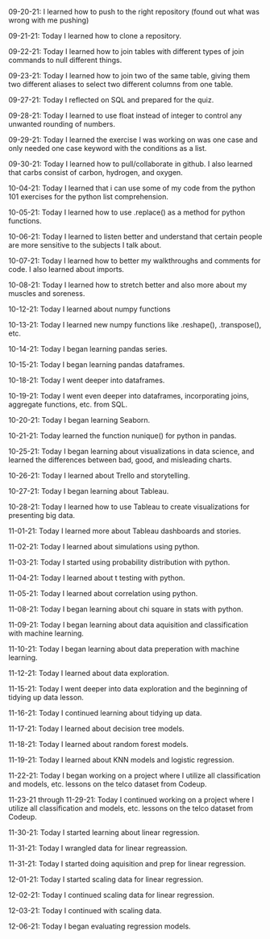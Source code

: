 09-20-21: I learned how to push to the right repository (found out what was wrong with me pushing)

09-21-21: Today I learned how to clone a repository.

09-22-21: Today I learned how to join tables with different types of join commands to null different things.

09-23-21: Today I learned how to join two of the same table, giving them two different aliases to select two different columns from one table.

09-27-21: Today I reflected on SQL and prepared for the quiz.

09-28-21: Today I learned to use float instead of integer to control any unwanted rounding of numbers.

09-29-21: Today I learned the exercise I was working on was one case and only needed one case keyword with the conditions as a list.

09-30-21: Today I learned how to pull/collaborate in github. I also learned that carbs consist of carbon, hydrogen, and oxygen.

10-04-21: Today I learned that i can use some of my code from the python 101 exercises for the python list comprehension.

10-05-21: Today I learned how to use .replace() as a method for python functions.

10-06-21: Today I learned to listen better and understand that certain people are more sensitive to the subjects I talk about.

10-07-21: Today I learned how to better my walkthroughs and comments for code. I also learned about imports.

10-08-21: Today I learned how to stretch better and also more about my muscles and soreness.

10-12-21: Today I learned about numpy functions

10-13-21: Today I learned new numpy functions like .reshape(), .transpose(), etc.

10-14-21: Today I began learning pandas series.

10-15-21: Today I began learning pandas dataframes.

10-18-21: Today I went deeper into dataframes.

10-19-21: Today I went even deeper into dataframes, incorporating joins, aggregate functions, etc. from SQL.

10-20-21: Today I began learning Seaborn.

10-21-21: Today learned the function nunique() for python in pandas.

10-25-21: Today I began learning about visualizations in data science, and learned the differences between bad, good, and misleading charts.

10-26-21: Today I learned about Trello and storytelling.

10-27-21: Today I began learning about Tableau.

10-28-21: Today I learned how to use Tableau to create visualizations for presenting big data.

11-01-21: Today I learned more about Tableau dashboards and stories.

11-02-21: Today I learned about simulations using python.

11-03-21: Today I started using probability distribution with python.

11-04-21: Today I learned about t testing with python.

11-05-21: Today I learned about correlation using python.

11-08-21: Today I began learning about chi square in stats with python.

11-09-21: Today I began learning about data aquisition and classification with machine learning.

11-10-21: Today I began learning about data preperation with machine learning.

11-12-21: Today I learned about data exploration.

11-15-21: Today I went deeper into data exploration and the beginning of tidying up data lesson.

11-16-21: Today I continued learning about tidying up data.

11-17-21: Today I learned about decision tree models.

11-18-21: Today I learned about random forest models.

11-19-21: Today I learned about KNN models and logistic regression.

11-22-21: Today I began working on a project where I utilize all classification and models, etc. lessons on the telco dataset from Codeup.

11-23-21 through 11-29-21: Today I continued working on a project where I utilize all classification and models, etc. lessons on the telco dataset from Codeup.

11-30-21: Today I started learning about linear regression.

11-31-21: Today I wrangled data for linear regreassion.

11-31-21: Today I started doing aquisition and prep for linear regression.

12-01-21: Today I started scaling data for linear regression.

12-02-21: Today I continued scaling data for linear regression.

12-03-21: Today I continued with scaling data.

12-06-21: Today I began evaluating regression models.